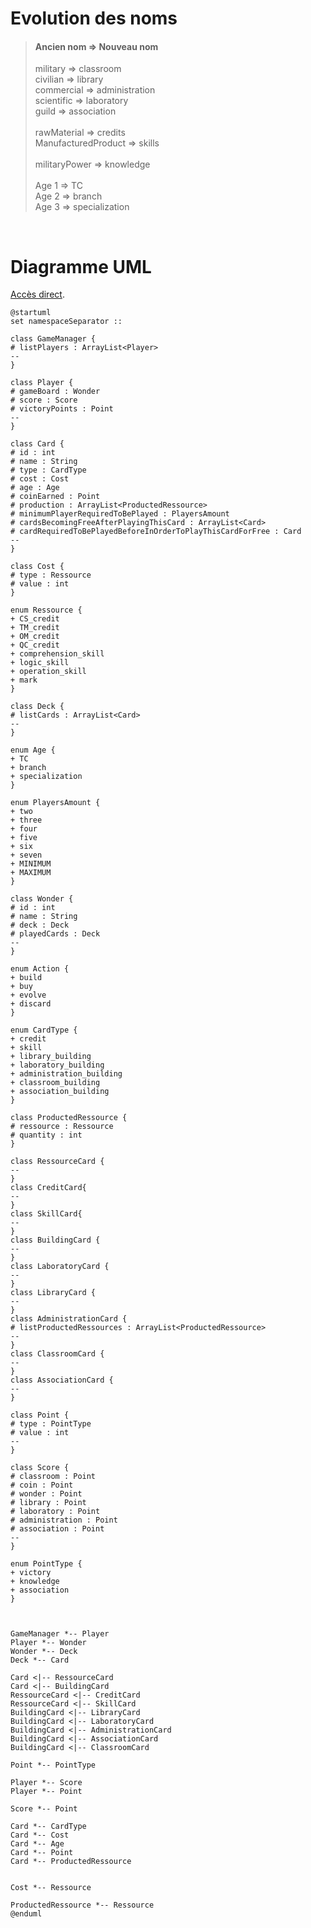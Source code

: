 # Evolution des noms


> #### Ancien nom => Nouveau nom
>
> military => classroom </br>
> civilian => library </br>
> commercial => administration </br>
> scientific => laboratory </br>
> guild => association </br>
> </br>
> rawMaterial => credits </br>
> ManufacturedProduct => skills </br>
>  </br>
> militaryPower => knowledge </br>
> </br>
> Age 1 => TC </br>
> Age 2 => branch </br>
> Age 3 => specialization </br>

</br>

# Diagramme UML

[Accès direct](http://www.plantuml.com/plantuml/uml/XLNDRiCs3BxxAGpqjY4l41H5asmT2ZHhrsJOReLgiuuGMqebELtMxTr7KZKjpGPwiSIFFoO_VR9lVL0kz5rRU0YbKHtuawfW1oVbLB2kN2wBecgLz-KlwDmgenfmvMTnLRRQXwTMNS3vSbckd5EN1uIk8tPJB1R5lqDkn3YjmJ9hgroDINzOKuD3q5VM0G8xMj4-wmfVVdcosWIgpfkiuWOhS3rDXSXxHUrpaU2qQT0EbnFQ7Bh7BIALzO4GND32KQZp9dgq-Lav0_NmEWHFpjPz5RGr-OGHXlePlBUzg-06WpjjTDTtSTHdUE-rWtflry08burihJhRS_aA6_Dhg2ocDdSEOFKMm54Kslk3zZna-cO2RhuofwzOmvjrS6yU7RAwjmGELUwimnSCREHC4YUV8rqo59s3Qdk8_582cBuR_PZqOxdPlLJOX0wuts_7_MEo_sqpxd7OauC368-illYZRbj4MzleIYnx0XHVwk-KEuuT_mJLKIH8y_WfIJYYTBngOg_x3JvUdJBL0JV-19LMhVwRNoN1sI5nMlYmz3mu05pVS7PQz9aih_-Y9vp1uBgz__L--_kMTgi_UISzHwb_fzYQ9bloW2G_FjLXG0RJgLYOtE5hhzkQrmi-uMnRRgxMdeGY6SD5u1mv4Ja3ZTIuomiNmtO8Kg-MFmCPgcgIkW_nZ58FZ-gixL8G8LlfF7RaPNgNc2CdLYx8zrwPeCCbCZYMaPZuNM2U1dtpe8Hdy8x6dg3hhmQdPHw4YnaVKpVZM6LKaLzqEntSV_kHIQSQg9vvwKXuuXJ2hJRPVMU0P97Vzoo9lykS94SyP1A6Qs9-HAaBC2WhHOJC1CnrbJfa847JYy30eElXru6xex4VBTGDv2AalA98_sO_B1PVrxxWXP7XvnGNHlW6qeCj_f0MpF3rFsXd4apmL5A518bVz3dl5PaMKaTy8hjvht0y7p0HvtpGIDnyHAx4eeZwOaf5M2cjBAKKYETPC9u2L4w8vZA2yFzRh5KZhY5PpEajmhEdTFOcu3JmVn6tOEg-Q_y3).


```
@startuml
set namespaceSeparator ::

class GameManager {
# listPlayers : ArrayList<Player>
--
}

class Player {
# gameBoard : Wonder
# score : Score
# victoryPoints : Point
--
}

class Card {
# id : int
# name : String
# type : CardType
# cost : Cost
# age : Age
# coinEarned : Point
# production : ArrayList<ProductedRessource>
# minimumPlayerRequiredToBePlayed : PlayersAmount
# cardsBecomingFreeAfterPlayingThisCard : ArrayList<Card>
# cardRequiredToBePlayedBeforeInOrderToPlayThisCardForFree : Card
--
}

class Cost {
# type : Ressource
# value : int
}

enum Ressource {
+ CS_credit
+ TM_credit
+ OM_credit
+ QC_credit
+ comprehension_skill
+ logic_skill
+ operation_skill
+ mark
}

class Deck {
# listCards : ArrayList<Card>
--
}

enum Age {
+ TC
+ branch
+ specialization
}

enum PlayersAmount {
+ two
+ three
+ four
+ five
+ six
+ seven
+ MINIMUM
+ MAXIMUM
}

class Wonder {
# id : int
# name : String
# deck : Deck
# playedCards : Deck
--
}

enum Action {
+ build
+ buy
+ evolve
+ discard
}

enum CardType {
+ credit
+ skill
+ library_building
+ laboratory_building
+ administration_building
+ classroom_building
+ association_building
}

class ProductedRessource {
# ressource : Ressource
# quantity : int
}

class RessourceCard {
--
}
class CreditCard{
--
}
class SkillCard{
--
}
class BuildingCard {
--
}
class LaboratoryCard {
--
}
class LibraryCard {
--
}
class AdministrationCard {
# listProductedRessources : ArrayList<ProductedRessource>
--
}
class ClassroomCard {
--
}
class AssociationCard {
--
}

class Point {
# type : PointType
# value : int
--
}

class Score {
# classroom : Point
# coin : Point
# wonder : Point
# library : Point
# laboratory : Point
# administration : Point
# association : Point
--
}

enum PointType {
+ victory
+ knowledge
+ association
}



GameManager *-- Player
Player *-- Wonder
Wonder *-- Deck
Deck *-- Card

Card <|-- RessourceCard
Card <|-- BuildingCard
RessourceCard <|-- CreditCard
RessourceCard <|-- SkillCard
BuildingCard <|-- LibraryCard
BuildingCard <|-- LaboratoryCard
BuildingCard <|-- AdministrationCard
BuildingCard <|-- AssociationCard
BuildingCard <|-- ClassroomCard

Point *-- PointType

Player *-- Score
Player *-- Point

Score *-- Point

Card *-- CardType
Card *-- Cost
Card *-- Age
Card *-- Point
Card *-- ProductedRessource


Cost *-- Ressource

ProductedRessource *-- Ressource
@enduml
```